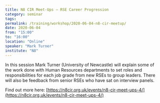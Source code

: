```yaml
---
title: N8 CIR Meet-Ups – RSE Career Progression
category: seminar
tags:
permalink: /training/workshop/2020-06-04-n8-cir-meetup/
date: 2020-06-04
from: "15:00"
to: "16:00"
location: "Online"
speaker: "Mark Turner"
institute: "N8"
---
```


In this session Mark Turner (University of Newcastle) will explain some of the work done with Human Resources departments to set roles and responsibilities for each job grade from new RSEs to group leaders. 
There will also be feedback from senior RSEs who have sat on interview panels.

Find out more here: 
[https://n8cir.org.uk/events/n8-cir-meet-ups-4/](https://n8cir.org.uk/events/n8-cir-meet-ups-4/)
